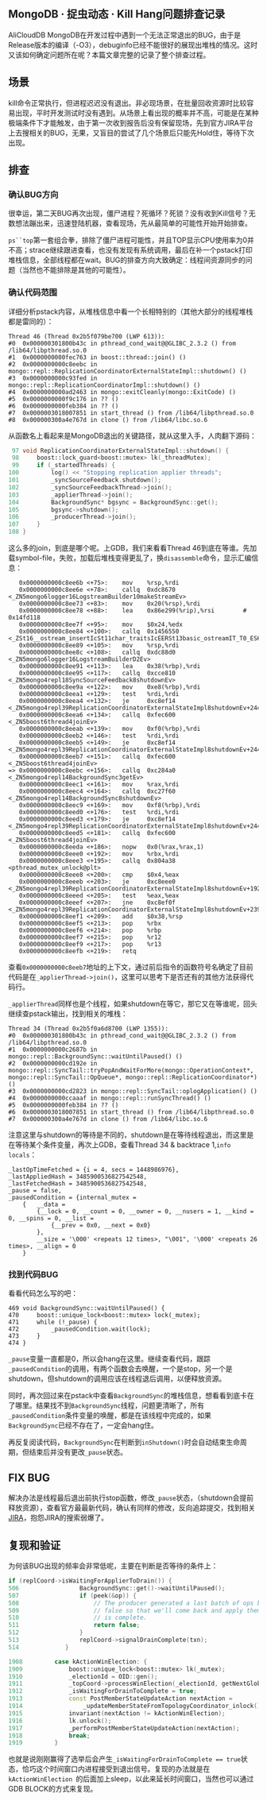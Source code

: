 ## MongoDB · 捉虫动态 · Kill Hang问题排查记录


AliCloudDB MongoDB在开发过程中遇到一个无法正常退出的BUG，由于是Release版本的编译（-O3），debuginfo已经不能很好的展现出堆栈的情况。这时又该如何确定问题所在呢？本篇文章完整的记录了整个排查过程。  

## 场景


kill命令正常执行，但进程迟迟没有退出。非必现场景，在批量回收资源时比较容易出现，平时开发测试时没有遇到。从场景上看出现的概率并不高，可能是在某种极端条件下才能触发，由于第一次收到报告后没有保留现场，先到官方JIRA平台上去搜相关的BUG，无果，又盲目的尝试了几个场景后只能先Hold住，等待下次出现。  

## 排查

### 确认BUG方向


很幸运，第二天BUG再次出现，僵尸进程？死循环？死锁？没有收到Kill信号？无数想法蹦出来，迅速登陆机器，查看现场，先从最简单的可能性开始开始排查。  

`ps``top`第一套组合拳，排除了僵尸进程可能性，并且TOP显示CPU使用率为0并不高；strace继续跟进查看，也没有发现有系统调用，最后在补一个pstack打印堆栈信息，全部线程都在wait。BUG的排查方向大致确定：线程间资源同步的问题（当然也不能排除是其他的可能性）。  

### 确认代码范围


详细分析pstack内容，从堆栈信息中看一个长相特别的（其他大部分的线程堆栈都是雷同的）：  

```LANG
Thread 46 (Thread 0x2b5f079be700 (LWP 613)):
#0  0x000000301800b43c in pthread_cond_wait@@GLIBC_2.3.2 () from /lib64/libpthread.so.0
#1  0x0000000000fec763 in boost::thread::join() ()
#2  0x0000000000c8eebc in mongo::repl::ReplicationCoordinatorExternalStateImpl::shutdown() ()
#3  0x0000000000c93fed in mongo::repl::ReplicationCoordinatorImpl::shutdown() ()
#4  0x0000000000ad2463 in mongo::exitCleanly(mongo::ExitCode) ()
#5  0x0000000000f9c176 in ?? ()
#6  0x0000000000feb384 in ?? ()
#7  0x0000003018007851 in start_thread () from /lib64/libpthread.so.0
#8  0x000000300a4e767d in clone () from /lib64/libc.so.6

```


从函数名上看起来是MongoDB退出的关键路径，就从这里入手，人肉翻下源码：  

```cpp
 97 void ReplicationCoordinatorExternalStateImpl::shutdown() {
 98     boost::lock_guard<boost::mutex> lk(_threadMutex);
 99     if (_startedThreads) {
100         log() << "Stopping replication applier threads";
101         _syncSourceFeedback.shutdown();
102         _syncSourceFeedbackThread->join();
103         _applierThread->join();
104         BackgroundSync* bgsync = BackgroundSync::get();
105         bgsync->shutdown();
106         _producerThread->join();
107     }
108 }

```


这么多的join，到底是哪个呢。上GDB，我们来看看Thread 46到底在等谁。先加载symbol-file，失败，加载后堆栈变得更乱了，换`disassemble`命令，显示汇编信息：  

```LANG
   0x0000000000c8ee6b <+75>:	mov    %rsp,%rdi
   0x0000000000c8ee6e <+78>:	callq  0xdc8670 <_ZN5mongo6logger16LogstreamBuilder10makeStreamEv>
   0x0000000000c8ee73 <+83>:	mov    0x20(%rsp),%rdi
   0x0000000000c8ee78 <+88>:	lea    0x86e299(%rip),%rsi        # 0x14fd118
   0x0000000000c8ee7f <+95>:	mov    $0x24,%edx
   0x0000000000c8ee84 <+100>:	callq  0x1456550 <_ZSt16__ostream_insertIcSt11char_traitsIcEERSt13basic_ostreamIT_T0_ES6_PKS3_l>
   0x0000000000c8ee89 <+105>:	mov    %rsp,%rdi
   0x0000000000c8ee8c <+108>:	callq  0xdc88d0 <_ZN5mongo6logger16LogstreamBuilderD2Ev>
   0x0000000000c8ee91 <+113>:	lea    0x38(%rbp),%rdi
   0x0000000000c8ee95 <+117>:	callq  0xcce810 <_ZN5mongo4repl18SyncSourceFeedback8shutdownEv>
   0x0000000000c8ee9a <+122>:	mov    0xe8(%rbp),%rdi
   0x0000000000c8eea1 <+129>:	test   %rdi,%rdi
   0x0000000000c8eea4 <+132>:	je     0xc8ef14 <_ZN5mongo4repl39ReplicationCoordinatorExternalStateImpl8shutdownEv+244>
   0x0000000000c8eea6 <+134>:	callq  0xfec600 <_ZN5boost6thread4joinEv>
   0x0000000000c8eeab <+139>:	mov    0xf0(%rbp),%rdi
   0x0000000000c8eeb2 <+146>:	test   %rdi,%rdi
   0x0000000000c8eeb5 <+149>:	je     0xc8ef14 <_ZN5mongo4repl39ReplicationCoordinatorExternalStateImpl8shutdownEv+244>
   0x0000000000c8eeb7 <+151>:	callq  0xfec600 <_ZN5boost6thread4joinEv>
=> 0x0000000000c8eebc <+156>:	callq  0xc284a0 <_ZN5mongo4repl14BackgroundSync3getEv>
   0x0000000000c8eec1 <+161>:	mov    %rax,%rdi
   0x0000000000c8eec4 <+164>:	callq  0xc27f60 <_ZN5mongo4repl14BackgroundSync8shutdownEv>
   0x0000000000c8eec9 <+169>:	mov    0xf8(%rbp),%rdi
   0x0000000000c8eed0 <+176>:	test   %rdi,%rdi
   0x0000000000c8eed3 <+179>:	je     0xc8ef14 <_ZN5mongo4repl39ReplicationCoordinatorExternalStateImpl8shutdownEv+244>
   0x0000000000c8eed5 <+181>:	callq  0xfec600 <_ZN5boost6thread4joinEv>
   0x0000000000c8eeda <+186>:	nopw   0x0(%rax,%rax,1)
   0x0000000000c8eee0 <+192>:	mov    %rbx,%rdi
   0x0000000000c8eee3 <+195>:	callq  0x804a38 <pthread_mutex_unlock@plt>
   0x0000000000c8eee8 <+200>:	cmp    $0x4,%eax
   0x0000000000c8eeeb <+203>:	je     0xc8eee0 <_ZN5mongo4repl39ReplicationCoordinatorExternalStateImpl8shutdownEv+192>
   0x0000000000c8eeed <+205>:	test   %eax,%eax
   0x0000000000c8eeef <+207>:	jne    0xc8ef0f <_ZN5mongo4repl39ReplicationCoordinatorExternalStateImpl8shutdownEv+239>
   0x0000000000c8eef1 <+209>:	add    $0x38,%rsp
   0x0000000000c8eef5 <+213>:	pop    %rbx
   0x0000000000c8eef6 <+214>:	pop    %rbp
   0x0000000000c8eef7 <+215>:	pop    %r12
   0x0000000000c8eef9 <+217>:	pop    %r13
   0x0000000000c8eefb <+219>:	retq

```


查看`0x0000000000c8eeb7`地址的上下文，通过前后指令的函数符号名确定了目前代码是在`_applierThread->join()`，这里可以思考下是否还有的其他方法获得代码行。  

`_applierThread`同样也是个线程，如果shutdown在等它，那它又在等谁呢，回头继续查pstack输出，找到相关的堆栈：  

```LANG
Thread 34 (Thread 0x2b5f0a6d8700 (LWP 1355)):
#0  0x000000301800b43c in pthread_cond_wait@@GLIBC_2.3.2 () from /lib64/libpthread.so.0
#1  0x0000000000c2687b in mongo::repl::BackgroundSync::waitUntilPaused() ()
#2  0x0000000000cd192e in mongo::repl::SyncTail::tryPopAndWaitForMore(mongo::OperationContext*, mongo::repl::SyncTail::OpQueue*, mongo::repl::ReplicationCoordinator*) ()
#3  0x0000000000cd2823 in mongo::repl::SyncTail::oplogApplication() ()
#4  0x0000000000ccaaaf in mongo::repl::runSyncThread() ()
#5  0x0000000000feb384 in ?? ()
#6  0x0000003018007851 in start_thread () from /lib64/libpthread.so.0
#7  0x000000300a4e767d in clone () from /lib64/libc.so.6

```


注意这里与shutdown的等待是不同的，shutdown是在等待线程退出，而这里是在等待某个条件变量，再次上GDB，查看Thread 34 & backtrace 1,`info locals`：  

```LANG
_lastOpTimeFetched = {i = 4, secs = 1448986976}, 
_lastAppliedHash = 3485900536827542548, 
_lastFetchedHash = 3485900536827542548, 
_pause = false, 
_pausedCondition = {internal_mutex = 
	{	__data = 
		{__lock = 0, __count = 0, __owner = 0, __nusers = 1, __kind = 0, __spins = 0, __list = 
			{__prev = 0x0, __next = 0x0}
		},
		__size = '\000' <repeats 12 times>, "\001", '\000' <repeats 26 times>, __align = 0
	}

```

### 找到代码BUG


看看代码怎么写的吧：  

```LANG
469 void BackgroundSync::waitUntilPaused() {
470     boost::unique_lock<boost::mutex> lock(_mutex);
471     while (!_pause) {
472         _pausedCondition.wait(lock);
473     }
474 }

```

`_pause`变量一直都是0，所以会hang在这里。继续查看代码，跟踪`_pausedCondition`的调用，有两个函数会去唤醒，一个是stop，另一个是shutdown，但shutdown的调用应该在线程退后调用，以便释放资源。  


同时，再次回过来在pstack中查看`BackgroundSync`的堆栈信息，想看看到底卡在了哪里。结果找不到`BackgroundSync`线程，问题更清晰了，所有`_pausedCondition`条件变量的唤醒，都是在该线程中完成的，如果`BackgroundSync`已经不存在了，一定会hang住。  


再反复阅读代码，`BackgroundSync`在判断到`inShutdown()`时会自动结束生命周期，但结束后并没有更改`_pause`状态。  

## FIX BUG


解决办法是线程最后退出前执行stop函数，修改`_pause`状态，（shutdown会提前释放资源），查看官方最最新代码，确认有同样的修改，反向追踪提交，找到相关[JIRA][0]，抱怨JIRA的搜索弱爆了。  

## 复现和验证


为何该BUG出现的频率会非常低呢，主要在判断是否等待的条件上：  

```cpp
if (replCoord->isWaitingForApplierToDrain()) {
506                 BackgroundSync::get()->waitUntilPaused();
507                 if (peek(&op)) {
508                     // The producer generated a last batch of ops before pausing so return
509                     // false so that we'll come back and apply them before signaling the drain
510                     // is complete.
511                     return false;
512                 }
513                 replCoord->signalDrainComplete(txn);
514             }

```

```cpp
1908         case kActionWinElection: {
1909             boost::unique_lock<boost::mutex> lk(_mutex);
1910             _electionId = OID::gen();
1911             _topCoord->processWinElection(_electionId, getNextGlobalOptime());
1912             _isWaitingForDrainToComplete = true;
1913             const PostMemberStateUpdateAction nextAction =
1914                 _updateMemberStateFromTopologyCoordinator_inlock();
1915             invariant(nextAction != kActionWinElection);
1916             lk.unlock();
1917             _performPostMemberStateUpdateAction(nextAction);
1918             break;
1919         }

```


也就是说刚刚赢得了选举后会产生`_isWaitingForDrainToComplete == true`状态，恰巧这个时间窗口内进程接受到退出信号。复现的办法就是在`kActionWinElection `的后面加上sleep，以此来延长时间窗口，当然也可以通过GDB BLOCK的方式来复现。  


[0]: https://jira.mongodb.org/browse/SERVER-19782